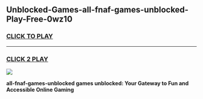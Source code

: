 
## Unblocked-Games-all-fnaf-games-unblocked-Play-Free-0wz10
<h3>
<a href="https://premium76.site?title=all-fnaf-games-unblocked&ref=24M">CLICK TO PLAY</a></h3>
<hr>

<h3>
<a href="https://premium76.site?title=all-fnaf-games-unblocked&ref=24M">CLICK 2 PLAY</a>
  
</h3>

<a href="https://premium76.site?title=all-fnaf-games-unblocked&ref=24M"><img src="https://clearcache.store/games.png"></a>


**all-fnaf-games-unblocked games unblocked: Your Gateway to Fun and Accessible Online Gaming**
